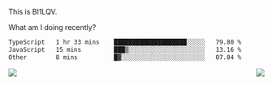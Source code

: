 This is BI1LQV.

What am I doing recently?

<!--START_SECTION:waka-->

```txt
TypeScript   1 hr 33 mins    ████████████████████░░░░░   79.80 %
JavaScript   15 mins         ███▒░░░░░░░░░░░░░░░░░░░░░   13.16 %
Other        8 mins          █▓░░░░░░░░░░░░░░░░░░░░░░░   07.04 %
```

<!--END_SECTION:waka-->
<img align="right" src="https://github-readme-stats.vercel.app/api?username=bi1lqv&show_icons=true&count_private=true">

<img src="https://metrics.lecoq.io/bi1lqv?template=classic&base.activity=0&base.community=0&base.repositories=0&base.metadata=0&isocalendar=1&base=header%2C%20activity%2C%20community%2C%20repositories%2C%20metadata&base.indepth=false&base.hireable=false&isocalendar=false&isocalendar.duration=full-year&config.timezone=Asia%2FShanghai">
